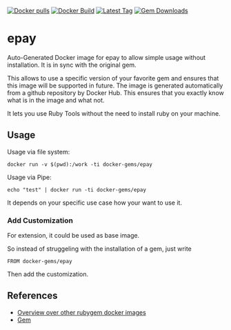 [![Docker pulls](https://img.shields.io/docker/pulls/rubygem/epay.svg)](https://hub.docker.com/r/rubygem/epay/)
[![Docker Build](https://img.shields.io/docker/automated/rubygem/epay.svg)](https://hub.docker.com/r/rubygem/epay/)
[![Latest Tag](https://img.shields.io/github/tag/docker-rubygem/epay.svg)](https://hub.docker.com/r/rubygem/epay/)
[![Gem Downloads](https://img.shields.io/gem/dt/epay.svg)](https://rubygems.org/gems/epay/)
# epay

Auto-Generated Docker image for epay to allow simple usage without installation.
It is in sync with the original gem.

This allows to use a specific version of your favorite gem and ensures that this image will be supported in future.
The image is generated automatically from a github repository by Docker Hub.
This ensures that you exactly know what is in the image and what not.

It lets you use Ruby Tools without the need to install ruby on your machine.

## Usage

Usage via file system:

`docker run -v $(pwd):/work -ti docker-gems/epay`

Usage via Pipe:

`echo "test" | docker run -ti docker-gems/epay`

It depends on your specific use case how your want to use it.

### Add Customization

For extension, it could be used as base image.

So instead of struggeling with the installation of a gem, just write

`FROM docker-gems/epay`

Then add the customization.

## References

 - [Overview over other rubygem docker images](https://github.com/thinkbot/docker-rubygem)
 - [Gem](https://rubygems.org/gems/epay/)
